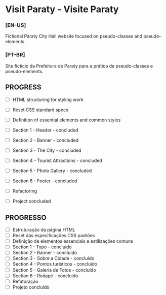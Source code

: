 # Visit Paraty - Visite Paraty

### [EN-US]
Fictional Paraty City Hall website focused on pseudo-classes and pseudo-elements.

### [PT-BR]
Site fictício da Prefeitura de Paraty para a prática de pseudo-classes e pseudo-elements.


## PROGRESS
- [ ] HTML structuring for styling work
- [ ] Reset CSS standard specs
- [ ] Definition of essential elements and common styles
- [ ] Section 1 - Header - concluded
- [ ] Section 2 - Banner - concluded
- [ ] Section 3 - The City - concluded
- [ ] Section 4 - Tourist Attractions - concluded
- [ ] Section 5 - Photo Gallery - concluded
- [ ] Section 6 - Footer - concluded
- [ ] Refactoring
- [ ] Project concluded


## PROGRESSO
- [ ] Estruturação da página HTML
- [ ] Reset das especificações CSS padrões
- [ ] Definição de elementos essenciais e estilizações comuns
- [ ] Section 1 - Topo - concluído
- [ ] Section 2 - Banner - concluído
- [ ] Section 3 - Sobre a Cidade - concluído
- [ ] Section 4 - Pontos turísticos - concluído
- [ ] Section 5 - Galeria de Fotos - concluído
- [ ] Section 6 - Rodapé - concluído
- [ ] Refatoração
- [ ] Projeto concluído
